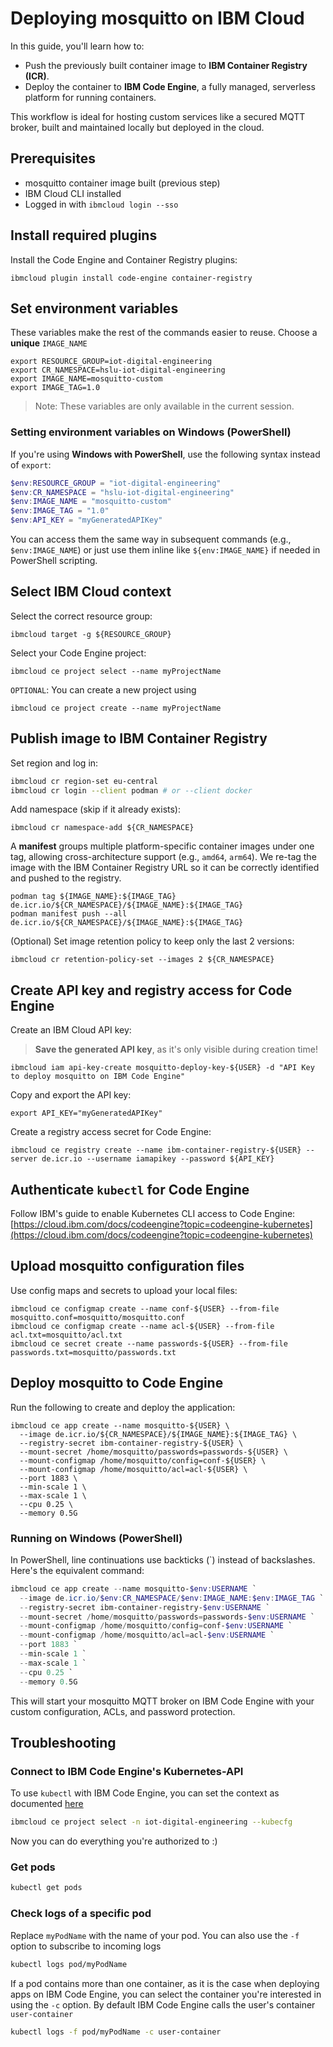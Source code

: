 # Deploying mosquitto on IBM Cloud

In this guide, you'll learn how to:

- Push the previously built container image to **IBM Container Registry (ICR)**.
- Deploy the container to **IBM Code Engine**, a fully managed, serverless platform for running containers.

This workflow is ideal for hosting custom services like a secured MQTT broker, built and maintained locally but deployed in the cloud.

## Prerequisites

- mosquitto container image built (previous step)
- IBM Cloud CLI installed
- Logged in with `ibmcloud login --sso`

## Install required plugins

Install the Code Engine and Container Registry plugins:

```
ibmcloud plugin install code-engine container-registry
```

## Set environment variables

These variables make the rest of the commands easier to reuse. Choose a **unique** `IMAGE_NAME`

```
export RESOURCE_GROUP=iot-digital-engineering
export CR_NAMESPACE=hslu-iot-digital-engineering
export IMAGE_NAME=mosquitto-custom
export IMAGE_TAG=1.0
```

> Note: These variables are only available in the current session.

### Setting environment variables on Windows (PowerShell)

If you're using **Windows with PowerShell**, use the following syntax instead of `export`:

```powershell
$env:RESOURCE_GROUP = "iot-digital-engineering"
$env:CR_NAMESPACE = "hslu-iot-digital-engineering"
$env:IMAGE_NAME = "mosquitto-custom"
$env:IMAGE_TAG = "1.0"
$env:API_KEY = "myGeneratedAPIKey"
```

You can access them the same way in subsequent commands (e.g., `$env:IMAGE_NAME`) or just use them inline like `${env:IMAGE_NAME}` if needed in PowerShell scripting.

## Select IBM Cloud context

Select the correct resource group:

```
ibmcloud target -g ${RESOURCE_GROUP}
```

Select your Code Engine project:

```
ibmcloud ce project select --name myProjectName
```

`OPTIONAL`: You can create a new project using

```
ibmcloud ce project create --name myProjectName
```

## Publish image to IBM Container Registry

Set region and log in:

```bash
ibmcloud cr region-set eu-central
ibmcloud cr login --client podman # or --client docker
```

Add namespace (skip if it already exists):

```
ibmcloud cr namespace-add ${CR_NAMESPACE}
```

A **manifest** groups multiple platform-specific container images under one tag, allowing cross-architecture support (e.g., `amd64`, `arm64`). We re-tag the image with the IBM Container Registry URL so it can be correctly identified and pushed to the registry.

```
podman tag ${IMAGE_NAME}:${IMAGE_TAG} de.icr.io/${CR_NAMESPACE}/${IMAGE_NAME}:${IMAGE_TAG}
podman manifest push --all de.icr.io/${CR_NAMESPACE}/${IMAGE_NAME}:${IMAGE_TAG}
```

(Optional) Set image retention policy to keep only the last 2 versions:

```
ibmcloud cr retention-policy-set --images 2 ${CR_NAMESPACE}
```

## Create API key and registry access for Code Engine

Create an IBM Cloud API key:

> **Save the generated API key**, as it's only visible during creation time!

```
ibmcloud iam api-key-create mosquitto-deploy-key-${USER} -d "API Key to deploy mosquitto on IBM Code Engine"
```

Copy and export the API key:

```
export API_KEY="myGeneratedAPIKey"
```

Create a registry access secret for Code Engine:

```
ibmcloud ce registry create --name ibm-container-registry-${USER} --server de.icr.io --username iamapikey --password ${API_KEY}
```

## Authenticate `kubectl` for Code Engine

Follow IBM's guide to enable Kubernetes CLI access to Code Engine: <br />
[https://cloud.ibm.com/docs/codeengine?topic=codeengine-kubernetes](https://cloud.ibm.com/docs/codeengine?topic=codeengine-kubernetes)

## Upload mosquitto configuration files

Use config maps and secrets to upload your local files:

```
ibmcloud ce configmap create --name conf-${USER} --from-file mosquitto.conf=mosquitto/mosquitto.conf
ibmcloud ce configmap create --name acl-${USER} --from-file acl.txt=mosquitto/acl.txt
ibmcloud ce secret create --name passwords-${USER} --from-file passwords.txt=mosquitto/passwords.txt
```

## Deploy mosquitto to Code Engine

Run the following to create and deploy the application:

```
ibmcloud ce app create --name mosquitto-${USER} \
  --image de.icr.io/${CR_NAMESPACE}/${IMAGE_NAME}:${IMAGE_TAG} \
  --registry-secret ibm-container-registry-${USER} \
  --mount-secret /home/mosquitto/passwords=passwords-${USER} \
  --mount-configmap /home/mosquitto/config=conf-${USER} \
  --mount-configmap /home/mosquitto/acl=acl-${USER} \
  --port 1883 \
  --min-scale 1 \
  --max-scale 1 \
  --cpu 0.25 \
  --memory 0.5G
```

### Running on Windows (PowerShell)

In PowerShell, line continuations use backticks (\`) instead of backslashes. Here's the equivalent command:

```powershell
ibmcloud ce app create --name mosquitto-$env:USERNAME `
  --image de.icr.io/$env:CR_NAMESPACE/$env:IMAGE_NAME:$env:IMAGE_TAG `
  --registry-secret ibm-container-registry-$env:USERNAME `
  --mount-secret /home/mosquitto/passwords=passwords-$env:USERNAME `
  --mount-configmap /home/mosquitto/config=conf-$env:USERNAME `
  --mount-configmap /home/mosquitto/acl=acl-$env:USERNAME `
  --port 1883 `
  --min-scale 1 `
  --max-scale 1 `
  --cpu 0.25 `
  --memory 0.5G
```

This will start your mosquitto MQTT broker on IBM Code Engine with your custom configuration, ACLs, and password protection.

## Troubleshooting

### Connect to IBM Code Engine's Kubernetes-API

To use `kubectl` with IBM Code Engine, you can set the context as documented [here](https://cloud.ibm.com/docs/codeengine?topic=codeengine-kubernetes)

```bash
ibmcloud ce project select -n iot-digital-engineering --kubecfg
```

Now you can do everything you're authorized to :)

### Get pods

```bash
kubectl get pods
```

### Check logs of a specific pod

Replace `myPodName` with the name of your pod. You can also use the `-f` option to subscribe to incoming logs

```bash
kubectl logs pod/myPodName
```

If a pod contains more than one container, as it is the case when deploying apps on IBM Code Engine, you can select the container you're interested in using the `-c` option. By default IBM Code Engine calls the user's container `user-container`

```bash
kubectl logs -f pod/myPodName -c user-container
```
